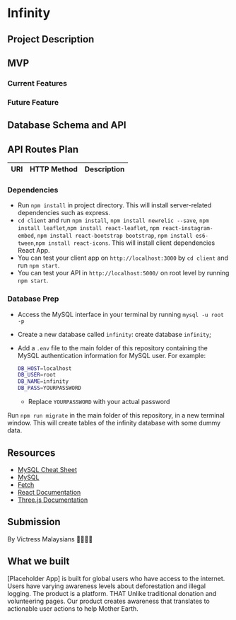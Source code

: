 # Infinity

## Project Description

## MVP

### Current Features

### Future Feature

## Database Schema and API

## API Routes Plan

| URI | HTTP Method | Description |
| --- | ----------- | ----------- |

### Dependencies

- Run `npm install` in project directory. This will install server-related dependencies such as express.
- `cd client` and run `npm install`, `npm install newrelic --save`, `npm install leaflet`,`npm install react-leaflet`, `npm react-instagram-embed`, `npm install react-bootstrap bootstrap`, `npm install es6-tween`,`npm install react-icons`. This will install client dependencies React App.
- You can test your client app on `http://localhost:3000` by `cd client` and run `npm start`.
- You can test your API in `http://localhost:5000/` on root level by running `npm start`.

### Database Prep

- Access the MySQL interface in your terminal by running `mysql -u root -p`
- Create a new database called `infinity`: create database `infinity`;
- Add a `.env` file to the main folder of this repository containing the MySQL authentication information for MySQL user. For example:

  ```bash
  DB_HOST=localhost
  DB_USER=root
  DB_NAME=infinity
  DB_PASS=YOURPASSWORD
  ```

  - Replace `YOURPASSWORD` with your actual password

Run `npm run migrate` in the main folder of this repository, in a new terminal window. This will create tables of the infinity database with some dummy data.

## Resources

- [MySQL Cheat Sheet](http://www.mysqltutorial.org/mysql-cheat-sheet.aspx)
- [MySQL](https://dev.mysql.com/doc/refman/8.0/en/database-use.html)
- [Fetch](https://developer.mozilla.org/en-US/docs/Web/API/Fetch_API/Using_Fetch)
- [React Documentation](https://reactjs.org/docs/getting-started.html)
- [Three.js Documentation](https://threejs.org/)

## Submission

By Victress Malaysians 👩🏻‍💻✨

## What we built

[Placeholder App] is built for global users who have access to the internet. Users have varying awareness levels about deforestation and illegal logging. The product is a platform. THAT Unlike traditional donation and volunteering pages. Our product creates awareness that translates to actionable user actions to help Mother Earth.
